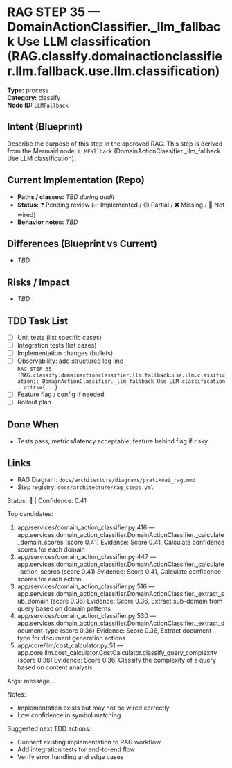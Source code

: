 # RAG STEP 35 — DomainActionClassifier._llm_fallback Use LLM classification (RAG.classify.domainactionclassifier.llm.fallback.use.llm.classification)

**Type:** process  
**Category:** classify  
**Node ID:** `LLMFallback`

## Intent (Blueprint)
Describe the purpose of this step in the approved RAG. This step is derived from the Mermaid node: `LLMFallback` (DomainActionClassifier._llm_fallback Use LLM classification).

## Current Implementation (Repo)
- **Paths / classes:** _TBD during audit_
- **Status:** ❓ Pending review (✅ Implemented / 🟡 Partial / ❌ Missing / 🔌 Not wired)
- **Behavior notes:** _TBD_

## Differences (Blueprint vs Current)
- _TBD_

## Risks / Impact
- _TBD_

## TDD Task List
- [ ] Unit tests (list specific cases)
- [ ] Integration tests (list cases)
- [ ] Implementation changes (bullets)
- [ ] Observability: add structured log line  
  `RAG STEP 35 (RAG.classify.domainactionclassifier.llm.fallback.use.llm.classification): DomainActionClassifier._llm_fallback Use LLM classification | attrs={...}`
- [ ] Feature flag / config if needed
- [ ] Rollout plan

## Done When
- Tests pass; metrics/latency acceptable; feature behind flag if risky.

## Links
- RAG Diagram: `docs/architecture/diagrams/pratikoai_rag.mmd`
- Step registry: `docs/architecture/rag_steps.yml`


<!-- AUTO-AUDIT:BEGIN -->
Status: 🔌  |  Confidence: 0.41

Top candidates:
1) app/services/domain_action_classifier.py:416 — app.services.domain_action_classifier.DomainActionClassifier._calculate_domain_scores (score 0.41)
   Evidence: Score 0.41, Calculate confidence scores for each domain
2) app/services/domain_action_classifier.py:447 — app.services.domain_action_classifier.DomainActionClassifier._calculate_action_scores (score 0.41)
   Evidence: Score 0.41, Calculate confidence scores for each action
3) app/services/domain_action_classifier.py:516 — app.services.domain_action_classifier.DomainActionClassifier._extract_sub_domain (score 0.36)
   Evidence: Score 0.36, Extract sub-domain from query based on domain patterns
4) app/services/domain_action_classifier.py:530 — app.services.domain_action_classifier.DomainActionClassifier._extract_document_type (score 0.36)
   Evidence: Score 0.36, Extract document type for document generation actions
5) app/core/llm/cost_calculator.py:51 — app.core.llm.cost_calculator.CostCalculator.classify_query_complexity (score 0.36)
   Evidence: Score 0.36, Classify the complexity of a query based on content analysis.

Args:
    message...

Notes:
- Implementation exists but may not be wired correctly
- Low confidence in symbol matching

Suggested next TDD actions:
- Connect existing implementation to RAG workflow
- Add integration tests for end-to-end flow
- Verify error handling and edge cases
<!-- AUTO-AUDIT:END -->